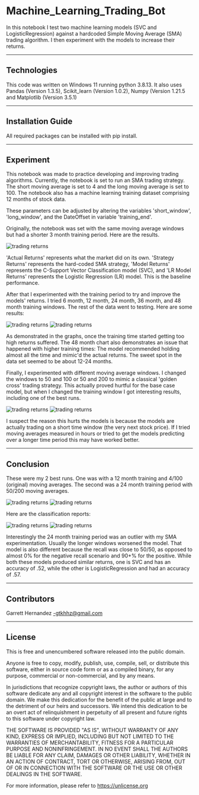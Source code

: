 # Machine_Learning_Trading_Bot

In this notebook I test two machine learning models (SVC and LogisticRegression) against a hardcoded Simple Moving Average (SMA) trading algorithm. I then experiment with the models to increase their returns.

---

## Technologies

This code was written on Windows 11 running python 3.8.13. It also uses Pandas (Version 1.3.5), Scikit_learn (Version 1.0.2), Numpy (Version 1.21.5 and Matplotlib (Version 3.5.1)

---

## Installation Guide

All required packages can be installed with pip install.

---

## Experiment

This notebook was made to practice developing and improving trading algorithms. Currently, the notebook is set to run an SMA trading strategy. The short moving average is set to 4 and the long moving average is set to 100. The notebook also has a machine learning training dataset comprising 12 months of stock data.

These parameters can be adjusted by altering the variables 'short_window', 'long_window', and the DateOffset in variable 'training_end'.

Originally, the notebook was set with the same moving average windows but had a shorter 3 month training period. Here are the results.


![trading returns](Resources/all_3_month.png)


'Actual Returns' represents what the market did on its own. 'Strategy Returns' represents the hard-coded SMA strategy, 'Model Returns' represents the C-Support Vector Classification model (SVC), and 'LR Model Returns' represents the Logistic Regression (LR) model. This is the baseline performance.


After that I experimented with the training period to try and improve the models' returns. I tried 6 month, 12 month, 24 month, 36 month, and 48 month training windows. The rest of the data went to testing. Here are some results:

![trading returns](Resources/all_6_month.png)
![trading returns](Resources/all_48_month.png)

As demonstrated in the graphs, once the training time started getting too high returns suffered. The 48 month chart also demonstrates an issue that happened with higher training times: The model recommended holding almost all the time and mimic'd the actual returns. The sweet spot in the data set seemed to be about 12-24 months.

Finally, I experimented with different moving average windows. I changed the windows to 50 and 100 or 50 and 200 to mimic a classical 'golden cross' trading strategy. This actually proved hurtful for the base case model, but when I changed the training window I got interesting results, including one of the best runs.

![trading returns](Resources/3_200.png)
![trading returns](Resources/12_200.png)

I suspect the reason this hurts the models is because the models are actually trading on a short time window (the very next stock price). If I tried moving averages measured in hours or tried to get the models predicting over a longer time period this may have worked better.

---

## Conclusion

These were my 2 best runs. One was with a 12 month training and 4/100 (original) moving averages. The second was a 24 month training period with 50/200 moving averages.

![trading returns](Resources\all_12_month.png)
![trading returns](Resources\24_200.png)


Here are the classification reports:

![trading returns](Resources\best_lr_model_12_normal.png)
![trading returns](Resources\best_svc_model_24_200.png)

Interestingly the 24 month training period was an outlier with my SMA experimentation. Usually the longer windows worsened the model. That model is also different because the recall was close to 50/50, as opposed to almost 0% for the negative recall scenario and 90+% for the positive. While both these models produced similar returns, one is SVC and has an accuracy of .52, while the other is LogisticRegression and had an accuracy of .57.

---

## Contributors

Garrett Hernandez -gtkhhz@gmail.com

---

## License

This is free and unencumbered software released into the public domain.

Anyone is free to copy, modify, publish, use, compile, sell, or
distribute this software, either in source code form or as a compiled
binary, for any purpose, commercial or non-commercial, and by any
means.

In jurisdictions that recognize copyright laws, the author or authors
of this software dedicate any and all copyright interest in the
software to the public domain. We make this dedication for the benefit
of the public at large and to the detriment of our heirs and
successors. We intend this dedication to be an overt act of
relinquishment in perpetuity of all present and future rights to this
software under copyright law.

THE SOFTWARE IS PROVIDED "AS IS", WITHOUT WARRANTY OF ANY KIND,
EXPRESS OR IMPLIED, INCLUDING BUT NOT LIMITED TO THE WARRANTIES OF
MERCHANTABILITY, FITNESS FOR A PARTICULAR PURPOSE AND NONINFRINGEMENT.
IN NO EVENT SHALL THE AUTHORS BE LIABLE FOR ANY CLAIM, DAMAGES OR
OTHER LIABILITY, WHETHER IN AN ACTION OF CONTRACT, TORT OR OTHERWISE,
ARISING FROM, OUT OF OR IN CONNECTION WITH THE SOFTWARE OR THE USE OR
OTHER DEALINGS IN THE SOFTWARE.

For more information, please refer to <https://unlicense.org>
